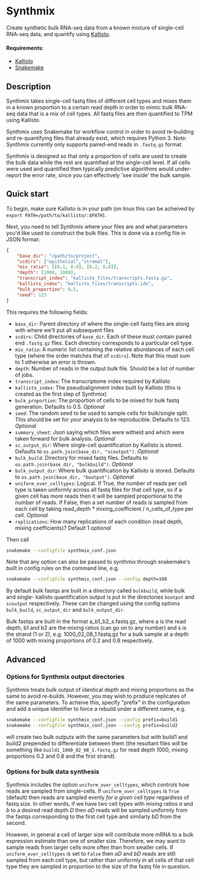 # Synthmix
Create synthetic bulk RNA-seq data from a known mixture of single-cell RNA-seq data, and quantify using [Kallisto](http://pachterlab.github.io/kallisto/).

#### Requirements:
* [Kallisto](http://pachterlab.github.io/kallisto/)
* [Snakemake](https://bitbucket.org/johanneskoester/snakemake/wiki/Home)

## Description

Synthmix takes single-cell fastq files of different cell types and mixes them in a known proportion to a certain read depth in order to mimic bulk RNA-seq data that is a mix of cell types. All fastq files are then quantified to TPM using Kallisto.

Synthmix uses Snakemake for workflow control in order to avoid re-building and re-quantifying files that already exist, which requires Python 3. Note: Synthmix currently only supports paired-end reads in `.fastq.gz` format.

Synthmix is designed so that only a proportion of cells are used to create the bulk data while the rest are quantified at the single-cell level. If all cells were used and quantified then typically predictive algorithms would under-report the error rate, since you can effectively 'see inside' the bulk sample.

## Quick start

To begin, make sure Kallisto is in your path (on linux this can be acheived by `export PATH=/path/to/kallisto/:$PATH`).

Next, you need to tell Synthmix where your files are and what parameters you'd like used to construct the bulk files. This is done via a config file in JSON format:

```json
{
	"base_dir": "/path/to/project",
	"scdirs": ["epithelial","stromal"],
	"mix_ratio": [[0.1, 0.9], [0.2, 0.8]],
	"depth": [1000, 1000],
	"transcript_index": "kallisto_files/transcripts.fasta.gz",
	"kallisto_index": "kallisto_files/transcripts.idx",
	"bulk_proportion": 0.5,
	"seed": 123
}
```

This requires the following fields:
* `base_dir`: Parent directory of where the single-cell fastq files are along with where we'll put all subsequent files
* `scdirs`: Child directories of `base_dir`. Each of these must contain paired end `.fastq.gz` files. Each directory corresponds to a particular cell type.
* `mix_ratio`: A numeric list containing the relative abundances of each cell type (where the order matches that of `scdirs`). Note that this must sum to 1 otherwise an error is thrown.
* `depth`: Number of reads in the output bulk file. Should be a list of number of jobs.
* `transcript_index`: The transcriptome index required by Kallisto
* `kallisto_index`: The pseudoalignment index built by Kallisto (this is created as the first step of Synthmix)
* `bulk_proportion`: The proportion of cells to be mixed for bulk fastq generation. Defaults to 0.5. *Optional*
* `seed`: The random seed to be used to sample cells for bulk/single split. This should be set for your analysis to be reproducible. Defaults to 123. *Optional*
* `summary_sheet`: Json saying which files were witheld and which were taken forward for bulk analysis. *Optional*
* `sc_output_dir`: Where single-cell quantification by Kallisto is stored. Defaults to `os.path.join(base_dir, "scoutput")`. *Optional*
* `bulk_build`: Directory for mixed fastq files. Defaults to `os.path.join(base_dir, "bulkbuild")`. *Optional*
* `bulk_output_dir`: Where bulk quantification by Kallisto is stored. Defaults to `os.path.join(base_dir, "boutput")`. *Optional*
* `uniform_over_celltypes`: Logical. If True, the number of reads per cell type is taken uniformly across all fastq files for that cell type, so if a given cell has more reads then it will be sampled proportional to the number of reads. If False, then a set number of reads is sampled from each cell by taking read_depth * mixing_coefficient / n_cells_of_type per cell. *Optional*
* `replications`: How many replications of each condition (read depth, mixing coefficients)? Default 1 *optional*

Then call 
```bash
snakemake --configfile synthmix_conf.json
```
Note that any option can also be passed to synthmix through snakemake's built in config rules on the command line, e.g.
```bash
snakemake --configfile synthmix_conf.json --config depth=100
```
By default bulk fastqs are built in a directory called `bulkbuild`, while bulk and single- kallisto quantification output is put in the directories `boutput` and `scoutput` respectively. These can
be changed using the config options `bulk_build`, `sc_output_dir` and `bulk_output_dir`.

Bulk fastqs are built in the format a_b1_b2_s.fastq.gz, where a is the read depth, b1 and b2 are the mixing ratios (can go on to any number) and s is the strand (1 or 2), e.g. 1000_02_08_1.fastq.gz for a bulk sample at a depth of 1000 with mixing proportions of 0.2 and 0.8 respectively.

## Advanced

### Options for Synthmix output directories

Synthmix treats bulk output of identical depth and mixing proportions as the same to avoid re-builds. However, you may wish to produce replicates of the same parameters. To acheive this, specify "prefix" in the configuration and add a unique identifier to force a rebuild under a different name, e.g.

```bash
snakemake --configfile synthmix_conf.json --config prefix=build1
snakemake --configfile synthmix_conf.json --config prefix=build2
```
will create two bulk outputs with the same parameters but with build1 and build2 prepended to differentiate between them (the resultant files will be something like `build1_1000_02_08_1.fastq.gz` for read depth 1000, mixing proportions 0.2 and 0.8 and the first strand).

### Options for bulk data synthesis

Synthmix includes the option `uniform_over_celltypes`, which controls how reads are sampled from single-cells. If `uniform_over_celltypes` is `True` (default) then reads are sampled evenly _for a given cell type_ regardless of fastq size. In other words, if we have two cell types with mixing ratios _a_ and _b_ to a desired read depth _D_ then _aD_ reads will be sampled uniformly from the fastqs corresponding to the first cell type and similarly _bD_ from the second.

However, in general a cell of larger size will contribute more mRNA to a bulk expression estimate than one of smaller size. Therefore, we may want to sample reads from larger cells more often than from smaller cells. If `uniform_over_celltypes` is set to `False` then _aD_ and _bD_ reads are still sampled from each cell type, but rather than uniformly in all cells of that cell type they are sampled in proportion to the size of the fastq file in question.